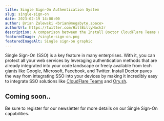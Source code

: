 ```yaml
---
title: Single Sign-On Authentication System
slug: single-sign-on
date: 2023-02-19 14:00:00
author: Brian Zalewski <brian@megabyte.space>
authorUrl: https://twitter.com/HillBillyHack3r
description: A comparison between the Install Doctor CloudFlare Teams and Ory.sh integrations
featuredImage: /single-sign-on.png
featuredImageAlt: Single sign-on graphic
---
```


Single Sign-On (SSO) is a key feature in many enterprises. With it, you can protect all your web services by leveraging authentication methods that are already integrated into your code landscape or freely available from tech giants like Google, Microsoft, Facebook, and Twitter. Install Doctor paves the way from integrating SSO into your devices by making it incredibly easy to integrate SSO solutions like [CloudFlare Teams](https://www.cloudflare.com/products/zero-trust/) and [Ory.sh](https://www.ory.sh/).

## Coming soon..

Be sure to register for our newsletter for more details on our Single Sign-On capabilities.